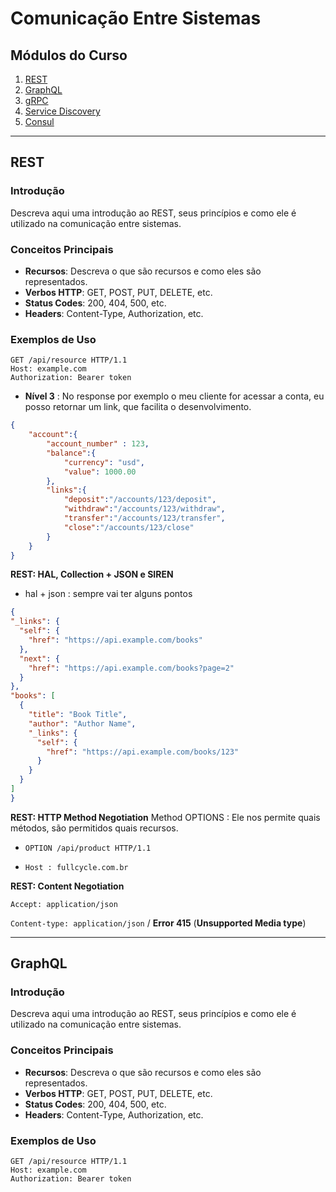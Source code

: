 # Comunicação Entre Sistemas

## Módulos do Curso

1. [REST](#rest)
2. [GraphQL](#graphql)
3. [gRPC](#grpc)
4. [Service Discovery](#service-discovery)
5. [Consul](#consul)

---

## REST

### Introdução
Descreva aqui uma introdução ao REST, seus princípios e como ele é utilizado na comunicação entre sistemas.

### Conceitos Principais
- **Recursos**: Descreva o que são recursos e como eles são representados.
- **Verbos HTTP**: GET, POST, PUT, DELETE, etc.
- **Status Codes**: 200, 404, 500, etc.
- **Headers**: Content-Type, Authorization, etc.

### Exemplos de Uso
```http
GET /api/resource HTTP/1.1
Host: example.com
Authorization: Bearer token
```
- **Nível 3** : No response por exemplo o meu cliente for acessar a conta, eu posso retornar um link, que facilita o desenvolvimento.
```JSON
{
    "account":{
        "account_number" : 123,
        "balance":{
            "currency": "usd",
            "value": 1000.00            
        },
        "links":{
            "deposit":"/accounts/123/deposit",
            "withdraw":"/accounts/123/withdraw",
            "transfer":"/accounts/123/transfer",
            "close":"/accounts/123/close"
        }
    }
}
```
  **REST: HAL, Collection + JSON e SIREN** 
  -  hal + json : sempre vai ter alguns pontos
  ```JSON
  {
  "_links": {
    "self": {
      "href": "https://api.example.com/books"
    },
    "next": {
      "href": "https://api.example.com/books?page=2"
    }
  },
  "books": [
    {
      "title": "Book Title",
      "author": "Author Name",
      "_links": {
        "self": {
          "href": "https://api.example.com/books/123"
        }
      }
    }
  ]
}
```

**REST: HTTP Method Negotiation**
Method OPTIONS : Ele nos permite quais métodos, são permitidos quais recursos.

- ``OPTION /api/product HTTP/1.1``

- ``Host : fullcycle.com.br``
 
**REST: Content Negotiation**

``Accept: application/json``

``Content-type: application/json`` / **Error 415** (**Unsupported Media type**)




---

## GraphQL

### Introdução
Descreva aqui uma introdução ao REST, seus princípios e como ele é utilizado na comunicação entre sistemas.

### Conceitos Principais
- **Recursos**: Descreva o que são recursos e como eles são representados.
- **Verbos HTTP**: GET, POST, PUT, DELETE, etc.
- **Status Codes**: 200, 404, 500, etc.
- **Headers**: Content-Type, Authorization, etc.

### Exemplos de Uso
```http
GET /api/resource HTTP/1.1
Host: example.com
Authorization: Bearer token